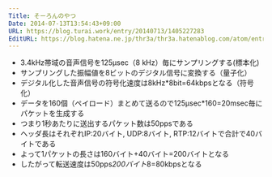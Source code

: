```yaml
---
Title: そーろんのやつ
Date: 2014-07-13T13:54:43+09:00
URL: https://blog.turai.work/entry/20140713/1405227283
EditURL: https://blog.hatena.ne.jp/thr3a/thr3a.hatenablog.com/atom/entry/12921228815728035684
---
```


- 3.4kHz帯域の音声信号を125μsec（8 kHz）毎にサンプリングする(標本化)
- サンプリングした振幅値を8ビットのデジタル信号に変換する（量子化）
- デジタル化した音声信号の符号化速度は8kHz*8bit=64kbpsとなる（符号化）
- データを160個（ペイロード）まとめて送るので125μsec*160=20msec毎にパケットを生成する
- つまり1秒あたりに送出するパケット数は50ppsである
- ヘッダ長はそれぞれIP:20バイト, UDP:8バイト, RTP:12バイトで合計で40バイトである
- よって1パケットの長さは160バイト+40バイト=200バイトとなる
- したがって転送速度は50pps*200バイト*8=80kbpsとなる
